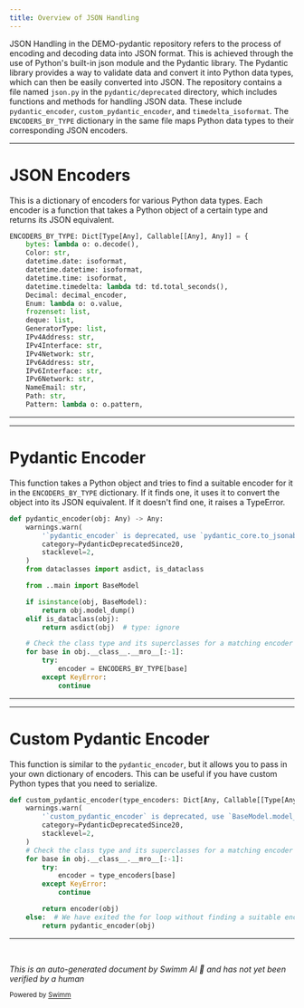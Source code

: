 ```yaml
---
title: Overview of JSON Handling
---
```

JSON Handling in the DEMO-pydantic repository refers to the process of encoding and decoding data into JSON format. This is achieved through the use of Python's built-in json module and the Pydantic library. The Pydantic library provides a way to validate data and convert it into Python data types, which can then be easily converted into JSON. The repository contains a file named `json.py` in the `pydantic/deprecated` directory, which includes functions and methods for handling JSON data. These include `pydantic_encoder`, `custom_pydantic_encoder`, and `timedelta_isoformat`. The `ENCODERS_BY_TYPE` dictionary in the same file maps Python data types to their corresponding JSON encoders.

<SwmSnippet path="/pydantic/deprecated/json.py" line="53">

---

# JSON Encoders

This is a dictionary of encoders for various Python data types. Each encoder is a function that takes a Python object of a certain type and returns its JSON equivalent.

```python
ENCODERS_BY_TYPE: Dict[Type[Any], Callable[[Any], Any]] = {
    bytes: lambda o: o.decode(),
    Color: str,
    datetime.date: isoformat,
    datetime.datetime: isoformat,
    datetime.time: isoformat,
    datetime.timedelta: lambda td: td.total_seconds(),
    Decimal: decimal_encoder,
    Enum: lambda o: o.value,
    frozenset: list,
    deque: list,
    GeneratorType: list,
    IPv4Address: str,
    IPv4Interface: str,
    IPv4Network: str,
    IPv6Address: str,
    IPv6Interface: str,
    IPv6Network: str,
    NameEmail: str,
    Path: str,
    Pattern: lambda o: o.pattern,
```

---

</SwmSnippet>

<SwmSnippet path="/pydantic/deprecated/json.py" line="85">

---

# Pydantic Encoder

This function takes a Python object and tries to find a suitable encoder for it in the `ENCODERS_BY_TYPE` dictionary. If it finds one, it uses it to convert the object into its JSON equivalent. If it doesn't find one, it raises a TypeError.

```python
def pydantic_encoder(obj: Any) -> Any:
    warnings.warn(
        '`pydantic_encoder` is deprecated, use `pydantic_core.to_jsonable_python` instead.',
        category=PydanticDeprecatedSince20,
        stacklevel=2,
    )
    from dataclasses import asdict, is_dataclass

    from ..main import BaseModel

    if isinstance(obj, BaseModel):
        return obj.model_dump()
    elif is_dataclass(obj):
        return asdict(obj)  # type: ignore

    # Check the class type and its superclasses for a matching encoder
    for base in obj.__class__.__mro__[:-1]:
        try:
            encoder = ENCODERS_BY_TYPE[base]
        except KeyError:
            continue
```

---

</SwmSnippet>

<SwmSnippet path="/pydantic/deprecated/json.py" line="116">

---

# Custom Pydantic Encoder

This function is similar to the `pydantic_encoder`, but it allows you to pass in your own dictionary of encoders. This can be useful if you have custom Python types that you need to serialize.

```python
def custom_pydantic_encoder(type_encoders: Dict[Any, Callable[[Type[Any]], Any]], obj: Any) -> Any:
    warnings.warn(
        '`custom_pydantic_encoder` is deprecated, use `BaseModel.model_dump` instead.',
        category=PydanticDeprecatedSince20,
        stacklevel=2,
    )
    # Check the class type and its superclasses for a matching encoder
    for base in obj.__class__.__mro__[:-1]:
        try:
            encoder = type_encoders[base]
        except KeyError:
            continue

        return encoder(obj)
    else:  # We have exited the for loop without finding a suitable encoder
        return pydantic_encoder(obj)
```

---

</SwmSnippet>

&nbsp;

*This is an auto-generated document by Swimm AI 🌊 and has not yet been verified by a human*

<SwmMeta version="3.0.0" repo-id="Z2l0aHViJTNBJTNBREVNTy1weWRhbnRpYyUzQSUzQWdpbGFkbmF2b3Q=" repo-name="DEMO-pydantic" doc-type="overview"><sup>Powered by [Swimm](/)</sup></SwmMeta>
